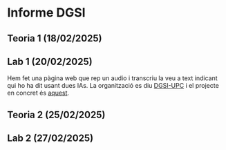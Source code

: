 # Informe DGSI

## Teoria 1 (18/02/2025)


## Lab 1 (20/02/2025)
Hem fet una pàgina web que rep un audio i transcriu la veu a text indicant qui ho ha dit usant dues IAs. La organització es diu [DGSI-UPC](https://github.com/DGSI-UPC) i el projecte en concret és [aquest](https://github.com/DGSI-UPC/Subtitle-Generator).

## Teoria 2 (25/02/2025)

## Lab 2 (27/02/2025)